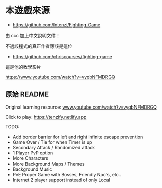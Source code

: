 # 本遊戲來源

* https://github.com/Intenzi/Fighting-Game

由 ccc 加上中文說明文件！

不過該程式的真正作者應該是這位

* https://github.com/chriscourses/fighting-game

這是他的教學影片

https://www.youtube.com/watch?v=vyqbNFMDRGQ

## 原始 README

Original learning resource: www.youtube.com/watch?v=vyqbNFMDRGQ

Click to play: https://tenzify.netlify.app


TODO:
 - Add border barrier for left and right infinite escape prevention
 - Game Over / Tie for when Timer is up
 - Secondary Attack / Randomized attack
 - 1 Player PvP option
 - More Characters
 - More Background Maps / Themes
 - Background Music
 - PvE Proper Game with Bosses, Friendly Npc's, etc..
 - Internet 2 player support instead of only Local 
